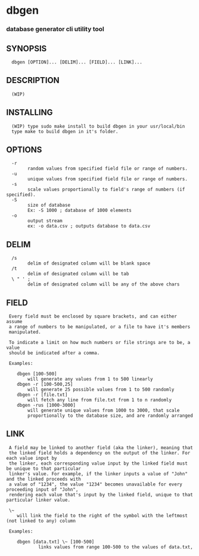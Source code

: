 # dbgen
### database generator cli utility tool

## SYNOPSIS
      dbgen [OPTION]... [DELIM]... [FIELD]... [LINK]...

## DESCRIPTION
      (WIP)

## INSTALLING
      (WIP) type sudo make install to build dbgen in your usr/local/bin
      type make to build dbgen in it's folder.

## OPTIONS
      -r
            random values from specified field file or range of numbers.
      -u      
            unique values from specified field file or range of numbers.
      -s      
            scale values proportionally to field's range of numbers (if specified).
      -S
            size of database
            Ex: -S 1000 ; database of 1000 elements
      -o
            output stream
            ex: -o data.csv ; outputs database to data.csv

## DELIM
      /s
            delim of designated column will be blank space
      /t
            delim of designated column will be tab
      \ " ' ;
            delim of designated column will be any of the above chars

## FIELD
     Every field must be enclosed by square brackets, and can either assume 
     a range of numbers to be manipulated, or a file to have it's members 
     manipulated. 

     To indicate a limit on how much numbers or file strings are to be, a value
     should be indicated after a comma.

     Examples:

        dbgen [100-500]
            will generate any values from 1 to 500 linearly
        dbgen -r [100-500,25]
            will generate 25 possible values from 1 to 500 randomly
        dbgen -r [file.txt]
            will fetch any line from file.txt from 1 to n randomly
        dbgen -rus [1000-3000]
            will generate unique values from 1000 to 3000, that scale
            proportionally to the database size, and are randomly arranged

## LINK
     A field may be linked to another field (aka the linker), meaning that
     the linked field holds a dependency on the output of the linker. For each value input by
     the linker, each corresponding value input by the linked field must be unique to that particular
     linker's value. For example, if the linker inputs a value of "John" and the linked proceeds with
     a value of "1234", the value "1234" becomes unavailable for every proceeding input of "John",
     rendering each value that's input by the linked field, unique to that particular linker value.

     \~     
        will link the field to the right of the symbol with the leftmost (not linked to any) column

     Examples:
        
        dbgen [data.txt] \~ [100-500]
                links values from range 100-500 to the values of data.txt,
